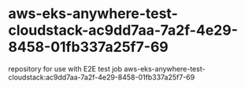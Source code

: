 # aws-eks-anywhere-test-cloudstack-ac9dd7aa-7a2f-4e29-8458-01fb337a25f7-69
repository for use with E2E test job aws-eks-anywhere-test-cloudstack:ac9dd7aa-7a2f-4e29-8458-01fb337a25f7-69
